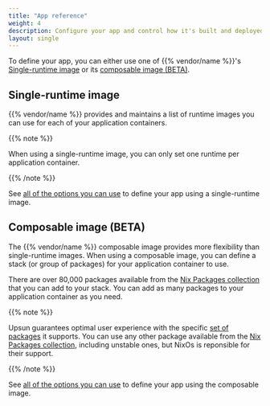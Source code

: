 ```yaml
---
title: "App reference"
weight: 4
description: Configure your app and control how it's built and deployed on {{% vendor/name %}}.
layout: single
---
```


To define your app, you can either use one of {{% vendor/name %}}'s [Single-runtime image](/create-apps/app-reference/single-runtime-image.md)
or its [composable image (BETA)](/create-apps/app-reference/composable-image.md).

## Single-runtime image

{{% vendor/name %}} provides and maintains a list of runtime images you can use for each of your application containers.

{{% note %}}

When using a single-runtime image, you can only set one runtime per application container.

{{% /note %}}

See [all of the options you can use](/create-apps/app-reference/single-runtime-image.md) to define your app using a single-runtime image.

## Composable image (BETA)

The {{% vendor/name %}} composable image provides more flexibility than single-runtime images.
When using a composable image, you can define a stack (or group of packages) for your application container to use.

There are over 80,000 packages available from the [Nix Packages collection](https://search.nixos.org/) that you can add to your stack.
You can add as many packages to your application container as you need.

{{% note %}}

Upsun guarantees optimal user experience with the specific [set of packages](/create-apps/app-reference/composable-image.md#stack) it supports.
You can use any other package available from the [Nix Packages collection](https://search.nixos.org/), including unstable ones,
but NixOs is reponsible for their support.

{{% /note %}}

See [all of the options you can use](/create-apps/app-reference/composable-image.md) to define your app using the composable image.
